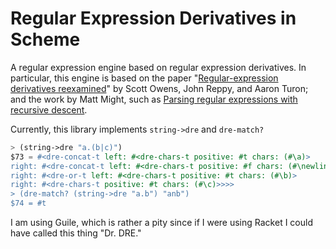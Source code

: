 # Regular Expression Derivatives in Scheme

A regular expression engine based on regular expression derivatives. In particular, this engine is based on the paper
"[Regular-expression derivatives reexamined](http://www.ccs.neu.edu/home/turon/re-deriv.pdf)"
by Scott Owens, John Reppy, and Aaron Turon; and the work by Matt Might, such as
[Parsing regular expressions with recursive descent](http://matt.might.net/articles/parsing-regex-with-recursive-descent/).

Currently, this library implements `string->dre` and `dre-match?`

```scheme
> (string->dre "a.(b|c)")
$73 = #<dre-concat-t left: #<dre-chars-t positive: #t chars: (#\a)>
right: #<dre-concat-t left: #<dre-chars-t positive: #f chars: (#\newline)>
right: #<dre-or-t left: #<dre-chars-t positive: #t chars: (#\b)>
right: #<dre-chars-t positive: #t chars: (#\c)>>>>
> (dre-match? (string->dre "a.b") "anb")
$74 = #t
```

I am using Guile, which is rather a pity since if I were using Racket I could have called this thing "Dr. DRE."

